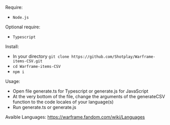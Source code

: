Require:
 - `Node.js`

Optional require:
  - `Typescript`

Install:
 - In your directory `git clone https://github.com/Shotplay/Warframe-items-CSV.git`
 - `cd Warframe-items-CSV`
 - `npm i`

Usage:
 - Open file generate.ts for Typescript or generate.js for JavaScript
 - At the very bottom of the file, change the arguments of the generateCSV function to the code locales of your language(s)
 - Run generate.ts or generate.js

Avaible Languages:
https://warframe.fandom.com/wiki/Languages
